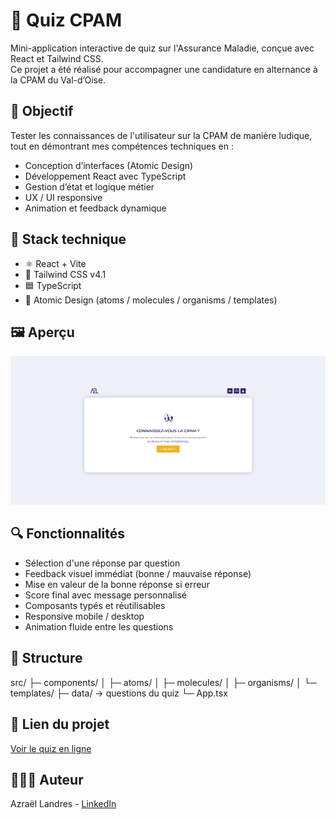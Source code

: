 # 🧠 Quiz CPAM

Mini-application interactive de quiz sur l'Assurance Maladie, conçue avec React et Tailwind CSS.  
Ce projet a été réalisé pour accompagner une candidature en alternance à la CPAM du Val-d’Oise.

## 🎯 Objectif

Tester les connaissances de l'utilisateur sur la CPAM de manière ludique, tout en démontrant mes compétences techniques en :

- Conception d’interfaces (Atomic Design)
- Développement React avec TypeScript
- Gestion d’état et logique métier
- UX / UI responsive
- Animation et feedback dynamique

## 🚀 Stack technique

- ⚛️ React + Vite
- 💅 Tailwind CSS v4.1
- 🟦 TypeScript
- 🧬 Atomic Design (atoms / molecules / organisms / templates)

## 🖼️ Aperçu

![screenshot](./public/desktop.png)

## 🔍 Fonctionnalités

- Sélection d'une réponse par question
- Feedback visuel immédiat (bonne / mauvaise réponse)
- Mise en valeur de la bonne réponse si erreur
- Score final avec message personnalisé
- Composants typés et réutilisables
- Responsive mobile / desktop
- Animation fluide entre les questions

## 📁 Structure

src/
├─ components/
│ ├─ atoms/
│ ├─ molecules/
│ ├─ organisms/
│ └─ templates/
├─ data/ → questions du quiz
└─ App.tsx

## 🔗 Lien du projet

[Voir le quiz en ligne](https://ton-lien.github.io/quiz-cpam)

## 👨🏿‍💻 Auteur

Azraël Landres - [LinkedIn](https://www.linkedin.com/in/azraellandres/)
